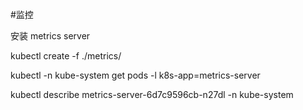 #监控

安装 metrics server

kubectl create -f ./metrics/

kubectl -n kube-system get pods -l k8s-app=metrics-server

kubectl describe metrics-server-6d7c9596cb-n27dl -n kube-system